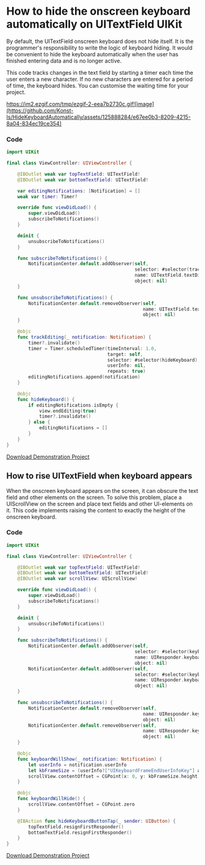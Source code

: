 # How to hide the onscreen keyboard automatically on UITextField UIKit

By default, the UITextField onscreen keyboard does not hide itself. It is the programmer's responsibility to write the logic of keyboard hiding. 
It would be convenient to hide the keyboard automatically when the user has finished entering data and is no longer active.

This code tracks changes in the text field by starting a timer each time the user enters a new character. If no new characters are entered for a period of time, the keyboard hides. You can customise the waiting time for your project.

https://im2.ezgif.com/tmp/ezgif-2-eea7b2730c.gif![image](https://github.com/Konst-Is/HideKeyboardAutomatically/assets/125888284/e67ee0b3-8209-4215-8a04-834ec19ce354)


### Code

```swift
import UIKit

final class ViewController: UIViewController {

    @IBOutlet weak var topTextField: UITextField!
    @IBOutlet weak var bottomTextField: UITextField!

    var editingNotifications: [Notification] = []
    weak var timer: Timer?

    override func viewDidLoad() {
        super.viewDidLoad()
        subscribeToNotifications()
    }

    deinit {
        unsubscribeToNotifications()
    }

    func subscribeToNotifications() {
        NotificationCenter.default.addObserver(self,
                                               selector: #selector(trackEditing),
                                               name: UITextField.textDidChangeNotification,
                                               object: nil)
    }

    func unsubscribeToNotifications() {
        NotificationCenter.default.removeObserver(self,
                                                  name: UITextField.textDidChangeNotification,
                                                  object: nil)
    }

    @objc
    func trackEditing(_ notification: Notification) {
        timer?.invalidate()
        timer = Timer.scheduledTimer(timeInterval: 1.0,
                                     target: self,
                                     selector: #selector(hideKeyboard),
                                     userInfo: nil,
                                     repeats: true)
        editingNotifications.append(notification)
    }

    @objc
    func hideKeyboard() {
        if editingNotifications.isEmpty {
            view.endEditing(true)
            timer?.invalidate()
        } else {
            editingNotifications = []
        }
    }
}
```

[Download Demonstration Project](https://github.com/Konst-Is/HideKeyboardAutomatically.git) 

## How to rise UITextField when keyboard appears

When the onscreen keyboard appears on the screen, it can obscure the text field and other elements on the screen. To solve this problem, place a UIScrollView on the screen and place text fields and other UI-elements on it. 
This code implements raising the content to exactly the height of the onscreen keyboard.

### Code

```swift
import UIKit

final class ViewController: UIViewController {

    @IBOutlet weak var topTextField: UITextField!
    @IBOutlet weak var bottomTextField: UITextField!
    @IBOutlet weak var scrollView: UIScrollView!

    override func viewDidLoad() {
        super.viewDidLoad()
        subscribeToNotifications()
    }

    deinit {
        unsubscribeToNotifications()
    }

    func subscribeToNotifications() {
        NotificationCenter.default.addObserver(self,
                                               selector: #selector(keyboardWillShow),
                                               name: UIResponder.keyboardWillShowNotification,
                                               object: nil)
        NotificationCenter.default.addObserver(self,
                                               selector: #selector(keyboardWillHide),
                                               name: UIResponder.keyboardWillHideNotification,
                                               object: nil)
    }

    func unsubscribeToNotifications() {
        NotificationCenter.default.removeObserver(self,
                                                  name: UIResponder.keyboardWillChangeFrameNotification,
                                                  object: nil)
        NotificationCenter.default.removeObserver(self,
                                                  name: UIResponder.keyboardWillHideNotification,
                                                  object: nil)
    }

    @objc
    func keyboardWillShow(_ notification: Notification) {
        let userInfo = notification.userInfo
        let kbFrameSize = (userInfo?["UIKeyboardFrameEndUserInfoKey"] as! NSValue).cgRectValue
        scrollView.contentOffset = CGPoint(x: 0, y: kbFrameSize.height)
    }

    @objc
    func keyboardWillHide() {
        scrollView.contentOffset = CGPoint.zero
    }

    @IBAction func hideKeyboardButtonTap(_ sender: UIButton) {
        topTextField.resignFirstResponder()
        bottomTextField.resignFirstResponder()
    }
}
```

[Download Demonstration Project](https://github.com/Konst-Is/HideKeyboardAutomatically.git) 




